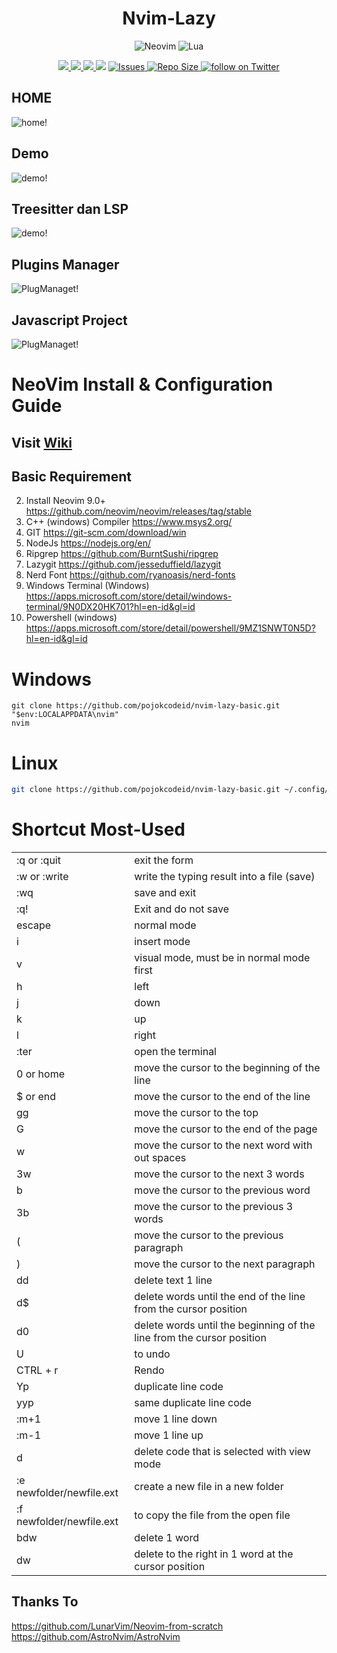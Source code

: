 <div align="center">

# Nvim-Lazy

![Neovim](https://img.shields.io/badge/NeoVim-%2358A143.svg?&style=for-the-badge&logo=neovim&logoColor=white)
![Lua](https://img.shields.io/badge/lua-%233C2D72.svg?style=for-the-badge&logo=lua&logoColor=white)

<p align="center">
  <a href="https://github.com/pojokcodeid/nvim-lazy/pulse">
    <img src="https://img.shields.io/github/last-commit/pojokcodeid/nvim-lazy?style=for-the-badge&logo=github&color=8dc4e4&logoColor=D9E0EE&labelColor=302D41"/>
  </a>
  <a href="https://github.com/pojokcodeid/nvim-lazy/latest">
    <img src="https://img.shields.io/github/v/release/pojokcodeid/nvim-lazy?style=for-the-badge&logo=gitbook&color=9bd5ca&logoColor=D9E0EE&labelColor=302D41"/>
  </a>
  <a href="https://github.com/pojokcodeid/nvim-lazy/stargazers">
    <img src="https://img.shields.io/github/stars/pojokcodeid/nvim-lazy?style=for-the-badge&logo=apachespark&color=eed50f&logoColor=D9E0EE&labelColor=302D41"/>
  </a>
  <a href="https://github.com/pojokcodeid/nvim-lazy/blob/main/LICENSE"><img src="https://img.shields.io/github/license/pojokcodeid/nvim-lazy?color=%2362afef&style=for-the-badge"></a>
  <a href="https://github.com/pojokcodeid/nvim-lazy/issues">
  <img
        alt="Issues"
        src="https://img.shields.io/github/issues-raw/pojokcodeid/nvim-lazy?colorA=364A4f&colorB=F5A97F&logo=github&logoColor=D9E0EE&style=for-the-badge">
    </a>
  </a>
  <a href="https://github.com/pojokcodeid/nvim-lazy">
      <img alt="Repo Size" src="https://img.shields.io/github/repo-size/pojokcodeid/nvim-lazy?color=%24DDB6F2&label=SIZE&logo=codesandbox&style=for-the-badge&logoColor=D9E0EE&labelColor=302D41" />
    </a>
    <a href="https://twitter.com/intent/follow?screen_name=pojokcodeid_">
      <img alt="follow on Twitter" src="https://img.shields.io/twitter/follow/pojokcodeid_?style=for-the-badge&logo=twitter&color=9aadf3&logoColor=D9E0EE&labelColor=302D41" />
    </a>
</p>

</div>

## HOME

![home!](img/home.png)

## Demo

![demo!](img/demo.gif)

## Treesitter dan LSP

![demo!](img/ts_lsp.gif)

## Plugins Manager

![PlugManaget!](img/plugins_manager.png)

## Javascript Project

![PlugManaget!](img/node.png)

<!-- ## Layout -->

<!-- ![PlugManaget!](img/coding.png) -->

# NeoVim Install & Configuration Guide

## Visit <a href="https://github.com/pojokcodeid/nvim-lazy/wiki/">Wiki</a>

## Basic Requirement

2. Install Neovim 9.0+ https://github.com/neovim/neovim/releases/tag/stable
3. C++ (windows) Compiler https://www.msys2.org/
4. GIT https://git-scm.com/download/win
5. NodeJs https://nodejs.org/en/
6. Ripgrep https://github.com/BurntSushi/ripgrep
7. Lazygit https://github.com/jesseduffield/lazygit
8. Nerd Font https://github.com/ryanoasis/nerd-fonts
9. Windows Terminal (Windows) https://apps.microsoft.com/store/detail/windows-terminal/9N0DX20HK701?hl=en-id&gl=id
10. Powershell (windows) https://apps.microsoft.com/store/detail/powershell/9MZ1SNWT0N5D?hl=en-id&gl=id

# Windows

```
git clone https://github.com/pojokcodeid/nvim-lazy-basic.git "$env:LOCALAPPDATA\nvim"
nvim
```

# Linux

```bash
git clone https://github.com/pojokcodeid/nvim-lazy-basic.git ~/.config/nvim
```

# Shortcut Most-Used

<table>
  <tr>
    <td>:q or :quit</td>
    <td>exit the form</td>
  </tr>
  <tr>
    <td>:w or :write</td>
    <td>write the typing result into a file (save)</td>
  </tr>
  <tr>
    <td>:wq</td>
    <td>save and exit</td>
  </tr>
  <tr>
    <td>:q!</td>
    <td>Exit and do not save</td>
  </tr>
  <tr>
    <td>escape</td>
    <td>normal mode</td>
  </tr>
  <tr>
    <td>i</td>
    <td>insert mode</td>
  </tr>
  <tr>
    <td>v</td>
    <td>visual mode, must be in normal mode first</td>
  </tr>
  <tr>
    <td>h</td>
    <td>left</td>
  </tr>
  <tr>
    <td>j</td>
    <td>down</td>
  </tr>
  <tr>
    <td>k</td>
    <td>up</td>
  </tr>
  <tr>
    <td>l</td>
    <td>right</td>
  </tr>
  <tr>
    <td>:ter</td>
    <td>open the terminal</td>
  </tr>
  <tr>
    <td>0 or home</td>
    <td>move the cursor to the beginning of the line</td>
  </tr>
  <tr>
    <td>$ or end</td>
    <td>move the cursor to the end of the line</td>
  </tr>
  <tr>
    <td>gg</td>
    <td>move the cursor to the top</td>
  </tr>
  <tr>
    <td>G</td>
    <td>move the cursor to the end of the page</td>
  </tr>
  <tr>
    <td>w</td>
    <td>move the cursor to the next word with out spaces</td>
  </tr>
  <tr>
    <td>3w</td>
    <td>move the cursor to the next 3 words</td>
  </tr>
  <tr>
    <td>b</td>
    <td>move the cursor to the previous word</td>
  </tr>
  <tr>
    <td>3b</td>
    <td>move the cursor to the previous 3 words</td>
  </tr>
  <tr>
    <td>(</td>
    <td>move the cursor to the previous paragraph</td>
  </tr>
  <tr>
    <td>)</td>
    <td>move the cursor to the next paragraph</td>
  </tr>
  <tr>
    <td>dd</td>
    <td>delete text 1 line</td>
  </tr>
  <tr>
    <td>d$</td>
    <td>delete words until the end of the line from the cursor position</td>
  </tr>
  <tr>
    <td>d0</td>
    <td>
      delete words until the beginning of the line from the cursor position
    </td>
  </tr>
  <tr>
    <td>U</td>
    <td>to undo</td>
  </tr>
  <tr>
    <td>CTRL + r</td>
    <td>Rendo</td>
  </tr>
  <tr>
    <td>Yp</td>
    <td>duplicate line code</td>
  </tr>
  <tr>
    <td>yyp</td>
    <td>same duplicate line code</td>
  </tr>
  <tr>
    <td>:m+1</td>
    <td>move 1 line down</td>
  </tr>
  <tr>
    <td>:m-1</td>
    <td>move 1 line up</td>
  </tr>
  <tr>
    <td>d</td>
    <td>delete code that is selected with view mode</td>
  </tr>
  <tr>
    <td>:e newfolder/newfile.ext</td>
    <td>create a new file in a new folder</td>
  </tr>
  <tr>
    <td>:f newfolder/newfile.ext</td>
    <td>to copy the file from the open file</td>
  </tr>
  <tr>
    <td>bdw</td>
    <td>delete 1 word</td>
  </tr>
  <tr>
    <td>dw</td>
    <td>delete to the right in 1 word at the cursor position</td>
  </tr>
</table>

## Thanks To

https://github.com/LunarVim/Neovim-from-scratch <br>
https://github.com/AstroNvim/AstroNvim

